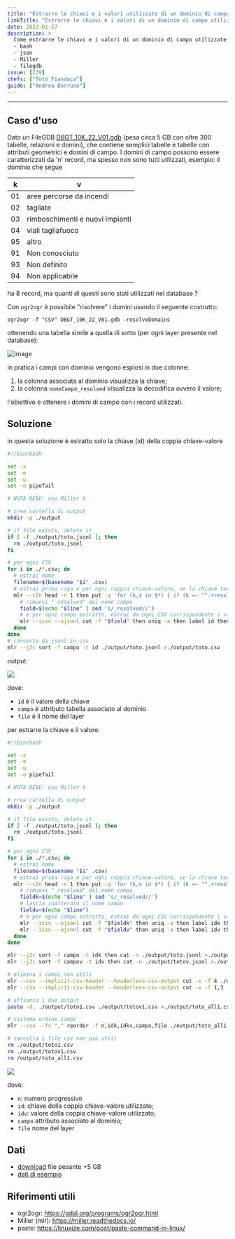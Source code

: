 ```yaml
---
title: "Estrarre le chiavi e i valori utilizzate di un dominio di campo"
linkTitle: "Estrarre le chiavi e i valori di un dominio di campo utilizzate"
date: 2023-01-27
description: >
  Come estrarre le chiavi e i valori di un dominio di campo utilizzate in un database.
  - bash
  - json
  - Miller
  - filegdb
issue: [239]
chefs: ["Totò Fiandaca"]
guide: ["Andrea Borruso"]
---
```


---

## Caso d'uso

Dato un FileGDB [DBGT_10K_22_V01.gdb](https://www.sardegnageoportale.it/index.php?xsl=2420&s=40&v=9&c=95645&es=6603&na=1&n=100&esp=1&tb=14401) (pesa circa 5 GB con oltre 300 tabelle, relazioni e domini), che contiene semplici tabelle e tabelle con attributi geometrici e domini di campo. I domini di campo possono essere caratterizzati da 'n' record, ma spesso non sono tutti utilizzati, esempio: il dominio che segue

| k   | v                               |
| --- | ------------------------------- |
| 01  | aree percorse da incendi        |
| 02  | tagliate                        |
| 03  | rimboschimenti e nuovi impianti |
| 04  | viali tagliafuoco               |
| 95  | altro                           |
| 91  | Non conosciuto                  |
| 93  | Non definito                    |
| 94  | Non applicabile                 |

ha 8 record, ma quanti di questi sono stati utilizzati nel database ?

Con `ogr2ogr` è possibile "risolvere" i domini usando il seguente costrutto:

```
ogr2ogr -f "CSV" DBGT_10K_22_V01.gdb -resolveDomains
```
ottenendo una tabella simile a quella di sotto (per ogni layer presente nel database):

![image](https://user-images.githubusercontent.com/7631137/215165038-0f15cba4-bec1-4c09-98b1-60899e729a74.png)

in pratica i campi con dominio vengono esplosi in due colonne:
1. la colonna associata al dominio visualizza la chiave;
2. la colonna `nomeCampo_resolved` visualizza la decodifica ovvero il valore;

l'obiettivo è ottenere i domini di campo con i record utilizzati.

## Soluzione

in questa soluzione è estratto solo la chiave (id) della coppia chiave-valore

```sh
#!/bin/bash

set -x
set -e
set -u
set -o pipefail

# NOTA BENE: uso Miller 6

# crea cartella di output
mkdir -p ./output

# if file exists, delete it
if [ -f ./output/toto.jsonl ]; then
  rm ./output/toto.jsonl
fi

# per ogni CSV
for i in ./*.csv; do
  # estrai nome
  filename=$(basename "$i" .csv)
  # estrai prima riga e per ogni coppia chiave-valore, se la chiave termina con "resolved", estrai il nome campo
  mlr --c2n head -n 1 then put -q 'for (k,v in $*) { if (k =~ "^.+resolved$") {print k}}' ${i} | while IFS= read -r line; do
    # rimuovi "_resolved" dal nome campo
    field=$(echo "$line" | sed 's/_resolved//')
    # e per ogni campo estratto, estrai da ogni CSV corrispondente i valori univoci del campo e aggiungi a output nome file e nome campo; il tutto in formato JSONL
    mlr --icsv --ojsonl cut -f "$field" then uniq -a then label id then put '$campo="'"$field"'";$file="'"$filename"'"' ${i} >>./output/toto.jsonl
  done
done
# converte da jsonl in csv
mlr --j2c sort -f campo -t id ./output/toto.jsonl >./output/toto.csv
```

output:

![](https://user-images.githubusercontent.com/7631137/216811657-120e268f-32c8-47cf-b045-23f64e888146.png)

dove:

- `id` è il valore della chiave
- `campo` è attributo tabella associato al dominio
- `file` è il nome del layer

per estrarre la chiave e il valore:

```sh
#!/bin/bash

set -x
set -e
set -u
set -o pipefail

# NOTA BENE: uso Miller 6

# crea cartella di output
mkdir -p ./output

# if file exists, delete it
if [ -f ./output/toto.jsonl ]; then
  rm ./output/toto.jsonl
fi

# per ogni CSV
for i in ./*.csv; do
  # estrai nome
  filename=$(basename "$i" .csv)
  # estrai prima riga e per ogni coppia chiave-valore, se la chiave termina con "resolved", estrai il nome campo
  mlr --c2n head -n 1 then put -q 'for (k,v in $*) { if (k =~ "^.+resolved$") {print k}}' ${i} | while IFS= read -r line; do
    # rimuovi "_resolved" dal nome campo
    fieldk=$(echo "$line" | sed 's/_resolved//')
    # lascia inalterato il nome campo
    fieldv=$(echo "$line")
    # e per ogni campo estratto, estrai da ogni CSV corrispondente i valori univoci del campo e aggiungi a output nome file e nome campo; il tutto in formato JSONL
    mlr --icsv --ojsonl cut -f "$fieldk" then uniq -a then label idk then put '$campo="'"$fieldk"'";$file="'"$filename"'"' ${i} >>./output/toto.jsonl
    mlr --icsv --ojsonl cut -f "$fieldv" then uniq -a then label idv then put '$campov="'"$fieldv"'";$file="'"$filename"'"' ${i} >>./output/totov.jsonl
  done
done

mlr --j2c sort -f campo -t idk then cat -n ./output/toto.jsonl >./output/toto.csv
mlr --j2c sort -f campov -t idv then cat -n ./output/totov.jsonl >./output/totov.csv

# elimina i campi non utili
mlr --csv --implicit-csv-header --headerless-csv-output cut -x -f 4 ./output/toto.csv >./output/toto1.csv
mlr --csv --implicit-csv-header --headerless-csv-output cut -x -f 1,3 ./output/totov.csv >./output/totov1.csv

# affianca i due output
paste -d, ./output/toto1.csv ./output/totov1.csv >./output/toto_all1.csv

# sistema ordine campi
mlr --csv --fs "," reorder -f n,idk,idkv,campo,file ./output/toto_all1.csv >./output/lista_finale.csv

# cancella i file csv non più utili
rm ./output/toto1.csv
rm ./output/totov1.csv
rm /output/toto_all1.csv
```

![](https://user-images.githubusercontent.com/7631137/215317822-f77c9397-6ecb-4405-b715-828388975b1a.png)

dove:

- `n`: numero progressivo
- `id`: chiave della coppia chiave-valore utilizzato;
- `idv`: valore della coppia chiave-valore utilizzato;
- `campo` attributo associato al dominio;
- `file` nome del layer

## Dati

- [download](https://www.sardegnageoportale.it/index.php?xsl=2420&s=40&v=9&c=95645&es=6603&na=1&n=100&esp=1&tb=14401) file pesante +5 GB
- [dati di esempio](https://github.com/opendatasicilia/tansignari/files/10522430/esempio.zip)

## Riferimenti utili

- ogr2ogr: <https://gdal.org/programs/ogr2ogr.html>
- Miller (mlr): <https://miller.readthedocs.io/>
- paste: <https://linuxize.com/post/paste-command-in-linux/>

